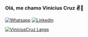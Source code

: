  ### Olá, me chamo Vinicius Cruz ✌️🧔
[![Whatsapp](https://img.shields.io/badge/WhatsApp-25D366?style=for-the-badge&logo=whatsapp&logoColor=white)](https://wa.me/5512991521175)
[![Linkedin](https://img.shields.io/badge/LinkedIn-0077B5?style=for-the-badge&logo=linkedin&logoColor=white)](https://www.linkedin.com/in/vinicius-da-cruz-silva-31ba7410b/)
     
[![ViniciusCruz Langs](https://github-readme-stats.vercel.app/api/top-langs/?username=ViniciusCruz-dev&layout=compact)](https://github.com/ViniciusCruz-dev/github-readme-stats)
